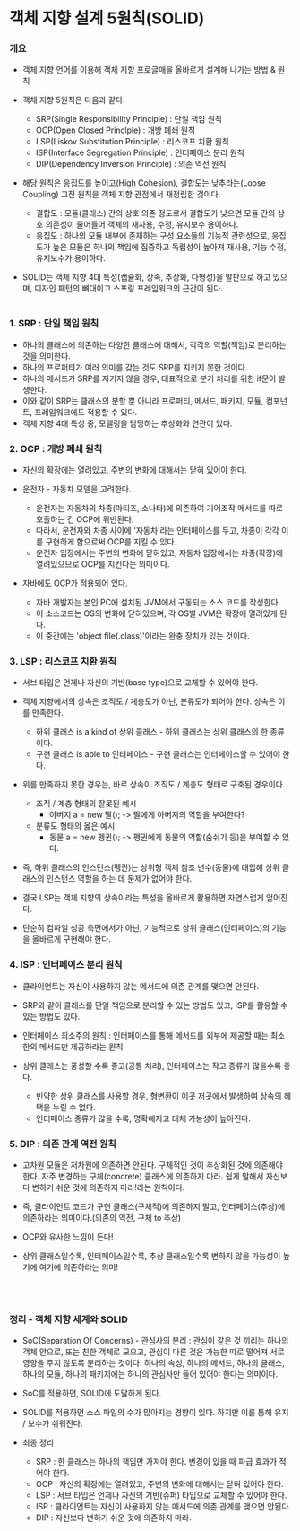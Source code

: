 # 객체 지향 설계 5원칙(SOLID)

### 개요
- 객체 지향 언어를 이용해 객체 지향 프로글매을 올바르게 설계해 나가는 방법 & 원칙


- 객체 지향 5원칙은 다음과 같다.
    - SRP(Single Responsibility Principle) : 단일 책임 원칙
    - OCP(Open Closed Princlple) : 개방 폐쇄 원칙
    - LSP(Liskov Substitution Principle) : 리스코프 치환 원칙
    - ISP(Interface Segregation Principle) : 인터페이스 분리 원칙
    - DIP(Dependency Inversion Principle) : 의존 역전 원칙
    

- 해당 원칙은 응집도를 높이고(High Cohesion), 결합도는 낮추라는(Loose Coupling) 고전 원칙을 객체 지향 관점에서 재정립한 것이다.
    - 결합도 : 모듈(클래스) 간의 상호 의존 정도로서 결합도가 낮으면 모듈 간의 상호 의존성이 줄어들어 객체의 재사용, 수정, 유지보수 용이하다.
    - 응집도 : 하나의 모듈 내부에 존재하는 구성 요소들의 기능적 관련성으로, 응집도가 높은 모듈은 하나의 책임에 집중하고 독립성이 높아져 재사용, 기능 수정, 유지보수가 용이하다.
    

- SOLID는 객체 지향 4대 특성(캡슐화, 상속, 추상화, 다형성)을 발판으로 하고 있으며, 디자인 패턴의 뼈대이고 스프링 프레임워크의 근간이 된다.
<br><br>

### 1. SRP : 단일 책임 원칙 

- 하나의 클래스에 의존하는 다양한 클래스에 대해서, 각각의 역할(책임)로 분리하는 것을 의미한다.
- 하나의 프로퍼티가 여러 의미를 갖는 것도 SRP를 지키지 못한 것이다.
- 하나의 메서드가 SRP를 지키지 않을 경우, 대표적으로 분기 처리를 위한 if문이 발생한다.
- 이와 같이 SRP는 클래스의 분할 뿐 아니라 프로퍼티, 메서드, 패키지, 모듈, 컴포넌트, 프레임워크에도 적용할 수 있다.
- 객체 지향 4대 특성 중, 모델링을 담당하는 추상화와 연관이 있다.


### 2. OCP : 개방 폐쇄 원칙

- 자신의 확장에는 열려있고, 주변의 변화에 대해서는 닫혀 있어야 한다.
  

- 운전자 - 자동차 모델을 고려한다.
    - 운전자는 자동차의 차종(마티즈, 소나타)에 의존하여 기어조작 메서드를 따로 호출하는 건 OCP에 위반된다.
    - 따라서, 운전자와 차종 사이에 '자동차'라는 인터페이스를 두고, 차종이 각각 이를 구현하게 함으로써 OCP를 지킬 수 있다.
    - 운전자 입장에서는 주변의 변화에 닫혀있고, 자동차 입장에서는 차종(확장)에 열려있으므로 OCP를 지킨다는 의미이다.
    

- 자바에도 OCP가 적용되어 있다.
    - 자바 개발자는 본인 PC에 설치된 JVM에서 구동되는 소스 코드를 작성한다.
    - 이 소스코드는 OS의 변화에 닫혀있으며, 각 OS별 JVM은 확장에 열려있게 된다.
    - 이 중간에는 'object file(.class)'이라는 완충 장치가 있는 것이다.
    

### 3. LSP : 리스코프 치환 원칙 

- 서브 타입은 언제나 자신의 기반(base type)으로 교체할 수 있어야 한다.


- 객체 지향에서의 상속은 조직도 / 계층도가 아닌, 분류도가 되어야 한다. 상속은 이를 만족한다.
    - 하위 클래스 is a kind of 상위 클래스 - 하위 클래스는 상위 클래스의 한 종류이다.
    - 구현 클래스 is able to 인터페이스 - 구현 클래스는 인터페이스할 수 있어야 한다.
    

- 위를 만족하지 못한 경우는, 바로 상속이 조직도 / 계층도 형태로 구축된 경우이다. 
    - 조직 / 계층 형태의 잘못된 예시 
         - 아버지 a = new 딸(); -> 딸에게 아버지의 역할을 부여한다?
    - 분류도 형태의 옳은 예시 
         - 동물 a = new 펭귄(); -> 펭귄에게 동물의 역할(숨쉬기 등)을 부여할 수 있다. 
    

- 즉, 하위 클래스의 인스턴스(펭귄)는 상위형 객체 참조 변수(동물)에 대입해 상위 클래스의 인스턴스 역할을 하는 데 문제가 없어야 한다.


- 결국 LSP는 객체 지향의 상속이라는 특성을 올바르게 활용하면 자연스럽게 얻어진다. 


- 단순히 컴파일 성공 측면에서가 아닌, 기능적으로 상위 클래스(인터페이스)의 기능을 올바르게 구현해야 한다.


### 4. ISP : 인터페이스 분리 원칙

- 클라이언트는 자신이 사용하지 않는 메서드에 의존 관계를 맺으면 안된다.


- SRP와 같이 클래스를 단일 책임으로 분리할 수 있는 방법도 있고, ISP를 활용할 수 있는 방법도 있다.


- 인터페이스 최소주의 원칙 : 인터페이스를 통해 메서드를 외부에 제공할 때는 최소한의 메서드만 제공하라는 원칙


- 상위 클래스는 풍성할 수록 좋고(공통 처리), 인터페이스는 작고 종류가 많을수록 좋다.
    - 빈약한 상위 클래스를 사용할 경우, 형변환이 이곳 저곳에서 발생하여 상속의 혜택을 누릴 수 없다.
    - 인터페이스 종류가 많을 수록, 명확해지고 대체 가능성이 높아진다.
    

### 5. DIP : 의존 관계 역전 원칙

- 고차원 모듈은 저차원에 의존하면 안된다. 구체적인 것이 추상화된 것에 의존해야 한다. 자주 변경하는 구체(concrete) 클래스에 의존하지 마라.
 쉽게 말해서 자신보다 변하기 쉬운 것에 의존하지 마라!라는 원칙이다.


- 즉, 클라이언트 코드가 구현 클래스(구체적)에 의존하지 말고, 인터페이스(추상)에 의존하라는 의미이다.(의존의 역전, 구체 to 추상)


- OCP와 유사한 느낌이 든다! 


- 상위 클래스일수록, 인터페이스일수록, 추상 클래스일수록 변하지 않을 가능성이 높기에 여기에 의존하라는 의미!

<br><br>

### 정리 - 객체 지향 세계와 SOLID

- SoC(Separation Of Concerns) - 관심사의 분리 : 관심이 같은 것 끼리는 하나의 객체 안으로, 또는 친한 객체로 모으고, 관심이 다른 것은 가능한 
따로 떨어져 서로 영향을 주지 않도록 분리하는 것이다. 하나의 속성, 하나의 메서드, 하나의 클래스, 하나의 모듈, 하나의 패키지에는 하나의 관심사만 들어 있어야 한다는 의미이다.
  

- SoC를 적용하면, SOLID에 도달하게 된다.


- SOLID를 적용하면 소스 파일의 수가 많아지는 경향이 있다. 하지만 이를 통해 유지 / 보수가 쉬워진다. 


- 최종 정리
    - SRP : 한 클래스는 하나의 책임만 가져야 한다. 변경이 있을 때 파급 효과가 적어야 한다.
    - OCP : 자신의 확장에는 열려있고, 주변의 변화에 대해서는 닫혀 있어야 한다. 
    - LSP : 서브 타입은 언제나 자신의 기반(슈퍼) 타입으로 교체할 수 있어야 한다.
    - ISP : 클라이언트는 자신이 사용하지 않는 메서드에 의존 관계를 맺으면 안된다.
    - DIP : 자신보다 변하기 쉬운 것에 의존하지 마라.
